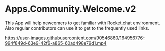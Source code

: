 # Apps.Community.Welcome.v2
This App will help newcomers to get familiar with Rocket.chat environment. Also regular contributors can use it to get to the frequently used links.


https://user-images.githubusercontent.com/90546860/164956776-994f849d-63e9-42f6-a865-60ad498e79d1.mp4

